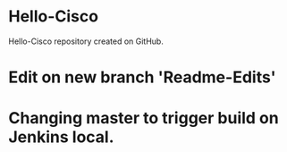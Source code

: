 # Hello-Cisco
Hello-Cisco repository created on GitHub.

# Edit on new branch 'Readme-Edits'

# Changing master to trigger build on Jenkins local. 
